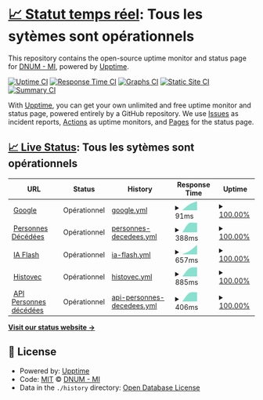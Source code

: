 # [📈 Statut temps réel](https://dnum-mi.github.io/stats-sites-api): <!--live status--> **Tous les sytèmes sont opérationnels**

This repository contains the open-source uptime monitor and status page for [DNUM - MI](https://www.interieur.gouv.fr), powered by [Upptime](https://github.com/upptime/upptime).

[![Uptime CI](https://github.com/dnum-mi/stats-sites-api/workflows/Uptime%20CI/badge.svg)](https://github.com/dnum-mi/stats-sites-api/actions?query=workflow%3A%22Uptime+CI%22)
[![Response Time CI](https://github.com/dnum-mi/stats-sites-api/workflows/Response%20Time%20CI/badge.svg)](https://github.com/dnum-mi/stats-sites-api/actions?query=workflow%3A%22Response+Time+CI%22)
[![Graphs CI](https://github.com/dnum-mi/stats-sites-api/workflows/Graphs%20CI/badge.svg)](https://github.com/dnum-mi/stats-sites-api/actions?query=workflow%3A%22Graphs+CI%22)
[![Static Site CI](https://github.com/dnum-mi/stats-sites-api/workflows/Static%20Site%20CI/badge.svg)](https://github.com/dnum-mi/stats-sites-api/actions?query=workflow%3A%22Static+Site+CI%22)
[![Summary CI](https://github.com/dnum-mi/stats-sites-api/workflows/Summary%20CI/badge.svg)](https://github.com/dnum-mi/stats-sites-api/actions?query=workflow%3A%22Summary+CI%22)

With [Upptime](https://upptime.js.org), you can get your own unlimited and free uptime monitor and status page, powered entirely by a GitHub repository. We use [Issues](https://github.com/dnum-mi/stats-sites-api/issues) as incident reports, [Actions](https://github.com/dnum-mi/stats-sites-api/actions) as uptime monitors, and [Pages](https://dnum-mi.github.io/stats-sites-api) for the status page.

## [📈 Live Status](https://demo.upptime.js.org): <!--live status--> **Tous les sytèmes sont opérationnels**

<!--start: status pages-->
<!-- This summary is generated by Upptime (https://github.com/upptime/upptime) -->
<!-- Do not edit this manually, your changes will be overwritten -->
<!-- prettier-ignore -->
| URL | Status | History | Response Time | Uptime |
| --- | ------ | ------- | ------------- | ------ |
| <img alt="" src="https://favicons.githubusercontent.com/www.google.com" height="13"> [Google](https://www.google.com) | Opérationnel | [google.yml](https://github.com/dnum-mi/stats-sites-api/commits/HEAD/history/google.yml) | <details><summary><img alt="Response time graph" src="./graphs/google/response-time-week.png" height="20"> 91ms</summary><br><a href="https://dnum-mi.github.io/stats-sites-api/history/google"><img alt="Response time 91" src="https://img.shields.io/endpoint?url=https%3A%2F%2Fraw.githubusercontent.com%2Fdnum-mi%2Fstats-sites-api%2FHEAD%2Fapi%2Fgoogle%2Fresponse-time.json"></a><br><a href="https://dnum-mi.github.io/stats-sites-api/history/google"><img alt="24-hour response time 91" src="https://img.shields.io/endpoint?url=https%3A%2F%2Fraw.githubusercontent.com%2Fdnum-mi%2Fstats-sites-api%2FHEAD%2Fapi%2Fgoogle%2Fresponse-time-day.json"></a><br><a href="https://dnum-mi.github.io/stats-sites-api/history/google"><img alt="7-day response time 91" src="https://img.shields.io/endpoint?url=https%3A%2F%2Fraw.githubusercontent.com%2Fdnum-mi%2Fstats-sites-api%2FHEAD%2Fapi%2Fgoogle%2Fresponse-time-week.json"></a><br><a href="https://dnum-mi.github.io/stats-sites-api/history/google"><img alt="30-day response time 91" src="https://img.shields.io/endpoint?url=https%3A%2F%2Fraw.githubusercontent.com%2Fdnum-mi%2Fstats-sites-api%2FHEAD%2Fapi%2Fgoogle%2Fresponse-time-month.json"></a><br><a href="https://dnum-mi.github.io/stats-sites-api/history/google"><img alt="1-year response time 91" src="https://img.shields.io/endpoint?url=https%3A%2F%2Fraw.githubusercontent.com%2Fdnum-mi%2Fstats-sites-api%2FHEAD%2Fapi%2Fgoogle%2Fresponse-time-year.json"></a></details> | <details><summary><a href="https://dnum-mi.github.io/stats-sites-api/history/google">100.00%</a></summary><a href="https://dnum-mi.github.io/stats-sites-api/history/google"><img alt="All-time uptime 100.00%" src="https://img.shields.io/endpoint?url=https%3A%2F%2Fraw.githubusercontent.com%2Fdnum-mi%2Fstats-sites-api%2FHEAD%2Fapi%2Fgoogle%2Fuptime.json"></a><br><a href="https://dnum-mi.github.io/stats-sites-api/history/google"><img alt="24-hour uptime 100.00%" src="https://img.shields.io/endpoint?url=https%3A%2F%2Fraw.githubusercontent.com%2Fdnum-mi%2Fstats-sites-api%2FHEAD%2Fapi%2Fgoogle%2Fuptime-day.json"></a><br><a href="https://dnum-mi.github.io/stats-sites-api/history/google"><img alt="7-day uptime 100.00%" src="https://img.shields.io/endpoint?url=https%3A%2F%2Fraw.githubusercontent.com%2Fdnum-mi%2Fstats-sites-api%2FHEAD%2Fapi%2Fgoogle%2Fuptime-week.json"></a><br><a href="https://dnum-mi.github.io/stats-sites-api/history/google"><img alt="30-day uptime 100.00%" src="https://img.shields.io/endpoint?url=https%3A%2F%2Fraw.githubusercontent.com%2Fdnum-mi%2Fstats-sites-api%2FHEAD%2Fapi%2Fgoogle%2Fuptime-month.json"></a><br><a href="https://dnum-mi.github.io/stats-sites-api/history/google"><img alt="1-year uptime 100.00%" src="https://img.shields.io/endpoint?url=https%3A%2F%2Fraw.githubusercontent.com%2Fdnum-mi%2Fstats-sites-api%2FHEAD%2Fapi%2Fgoogle%2Fuptime-year.json"></a></details>
| <img alt="" src="https://avatars.githubusercontent.com/u/32673019?s=200&v=4" height="13"> [Personnes Décédées](https://deces.matchid.io/search?q=pompidou+georges) | Opérationnel | [personnes-decedees.yml](https://github.com/dnum-mi/stats-sites-api/commits/HEAD/history/personnes-decedees.yml) | <details><summary><img alt="Response time graph" src="./graphs/personnes-decedees/response-time-week.png" height="20"> 388ms</summary><br><a href="https://dnum-mi.github.io/stats-sites-api/history/personnes-decedees"><img alt="Response time 388" src="https://img.shields.io/endpoint?url=https%3A%2F%2Fraw.githubusercontent.com%2Fdnum-mi%2Fstats-sites-api%2FHEAD%2Fapi%2Fpersonnes-decedees%2Fresponse-time.json"></a><br><a href="https://dnum-mi.github.io/stats-sites-api/history/personnes-decedees"><img alt="24-hour response time 388" src="https://img.shields.io/endpoint?url=https%3A%2F%2Fraw.githubusercontent.com%2Fdnum-mi%2Fstats-sites-api%2FHEAD%2Fapi%2Fpersonnes-decedees%2Fresponse-time-day.json"></a><br><a href="https://dnum-mi.github.io/stats-sites-api/history/personnes-decedees"><img alt="7-day response time 388" src="https://img.shields.io/endpoint?url=https%3A%2F%2Fraw.githubusercontent.com%2Fdnum-mi%2Fstats-sites-api%2FHEAD%2Fapi%2Fpersonnes-decedees%2Fresponse-time-week.json"></a><br><a href="https://dnum-mi.github.io/stats-sites-api/history/personnes-decedees"><img alt="30-day response time 388" src="https://img.shields.io/endpoint?url=https%3A%2F%2Fraw.githubusercontent.com%2Fdnum-mi%2Fstats-sites-api%2FHEAD%2Fapi%2Fpersonnes-decedees%2Fresponse-time-month.json"></a><br><a href="https://dnum-mi.github.io/stats-sites-api/history/personnes-decedees"><img alt="1-year response time 388" src="https://img.shields.io/endpoint?url=https%3A%2F%2Fraw.githubusercontent.com%2Fdnum-mi%2Fstats-sites-api%2FHEAD%2Fapi%2Fpersonnes-decedees%2Fresponse-time-year.json"></a></details> | <details><summary><a href="https://dnum-mi.github.io/stats-sites-api/history/personnes-decedees">100.00%</a></summary><a href="https://dnum-mi.github.io/stats-sites-api/history/personnes-decedees"><img alt="All-time uptime 100.00%" src="https://img.shields.io/endpoint?url=https%3A%2F%2Fraw.githubusercontent.com%2Fdnum-mi%2Fstats-sites-api%2FHEAD%2Fapi%2Fpersonnes-decedees%2Fuptime.json"></a><br><a href="https://dnum-mi.github.io/stats-sites-api/history/personnes-decedees"><img alt="24-hour uptime 100.00%" src="https://img.shields.io/endpoint?url=https%3A%2F%2Fraw.githubusercontent.com%2Fdnum-mi%2Fstats-sites-api%2FHEAD%2Fapi%2Fpersonnes-decedees%2Fuptime-day.json"></a><br><a href="https://dnum-mi.github.io/stats-sites-api/history/personnes-decedees"><img alt="7-day uptime 100.00%" src="https://img.shields.io/endpoint?url=https%3A%2F%2Fraw.githubusercontent.com%2Fdnum-mi%2Fstats-sites-api%2FHEAD%2Fapi%2Fpersonnes-decedees%2Fuptime-week.json"></a><br><a href="https://dnum-mi.github.io/stats-sites-api/history/personnes-decedees"><img alt="30-day uptime 100.00%" src="https://img.shields.io/endpoint?url=https%3A%2F%2Fraw.githubusercontent.com%2Fdnum-mi%2Fstats-sites-api%2FHEAD%2Fapi%2Fpersonnes-decedees%2Fuptime-month.json"></a><br><a href="https://dnum-mi.github.io/stats-sites-api/history/personnes-decedees"><img alt="1-year uptime 100.00%" src="https://img.shields.io/endpoint?url=https%3A%2F%2Fraw.githubusercontent.com%2Fdnum-mi%2Fstats-sites-api%2FHEAD%2Fapi%2Fpersonnes-decedees%2Fuptime-year.json"></a></details>
| <img alt="" src="https://favicons.githubusercontent.com/iaflash.fr" height="13"> [IA Flash](https://iaflash.fr/) | Opérationnel | [ia-flash.yml](https://github.com/dnum-mi/stats-sites-api/commits/HEAD/history/ia-flash.yml) | <details><summary><img alt="Response time graph" src="./graphs/ia-flash/response-time-week.png" height="20"> 657ms</summary><br><a href="https://dnum-mi.github.io/stats-sites-api/history/ia-flash"><img alt="Response time 657" src="https://img.shields.io/endpoint?url=https%3A%2F%2Fraw.githubusercontent.com%2Fdnum-mi%2Fstats-sites-api%2FHEAD%2Fapi%2Fia-flash%2Fresponse-time.json"></a><br><a href="https://dnum-mi.github.io/stats-sites-api/history/ia-flash"><img alt="24-hour response time 657" src="https://img.shields.io/endpoint?url=https%3A%2F%2Fraw.githubusercontent.com%2Fdnum-mi%2Fstats-sites-api%2FHEAD%2Fapi%2Fia-flash%2Fresponse-time-day.json"></a><br><a href="https://dnum-mi.github.io/stats-sites-api/history/ia-flash"><img alt="7-day response time 657" src="https://img.shields.io/endpoint?url=https%3A%2F%2Fraw.githubusercontent.com%2Fdnum-mi%2Fstats-sites-api%2FHEAD%2Fapi%2Fia-flash%2Fresponse-time-week.json"></a><br><a href="https://dnum-mi.github.io/stats-sites-api/history/ia-flash"><img alt="30-day response time 657" src="https://img.shields.io/endpoint?url=https%3A%2F%2Fraw.githubusercontent.com%2Fdnum-mi%2Fstats-sites-api%2FHEAD%2Fapi%2Fia-flash%2Fresponse-time-month.json"></a><br><a href="https://dnum-mi.github.io/stats-sites-api/history/ia-flash"><img alt="1-year response time 657" src="https://img.shields.io/endpoint?url=https%3A%2F%2Fraw.githubusercontent.com%2Fdnum-mi%2Fstats-sites-api%2FHEAD%2Fapi%2Fia-flash%2Fresponse-time-year.json"></a></details> | <details><summary><a href="https://dnum-mi.github.io/stats-sites-api/history/ia-flash">100.00%</a></summary><a href="https://dnum-mi.github.io/stats-sites-api/history/ia-flash"><img alt="All-time uptime 100.00%" src="https://img.shields.io/endpoint?url=https%3A%2F%2Fraw.githubusercontent.com%2Fdnum-mi%2Fstats-sites-api%2FHEAD%2Fapi%2Fia-flash%2Fuptime.json"></a><br><a href="https://dnum-mi.github.io/stats-sites-api/history/ia-flash"><img alt="24-hour uptime 100.00%" src="https://img.shields.io/endpoint?url=https%3A%2F%2Fraw.githubusercontent.com%2Fdnum-mi%2Fstats-sites-api%2FHEAD%2Fapi%2Fia-flash%2Fuptime-day.json"></a><br><a href="https://dnum-mi.github.io/stats-sites-api/history/ia-flash"><img alt="7-day uptime 100.00%" src="https://img.shields.io/endpoint?url=https%3A%2F%2Fraw.githubusercontent.com%2Fdnum-mi%2Fstats-sites-api%2FHEAD%2Fapi%2Fia-flash%2Fuptime-week.json"></a><br><a href="https://dnum-mi.github.io/stats-sites-api/history/ia-flash"><img alt="30-day uptime 100.00%" src="https://img.shields.io/endpoint?url=https%3A%2F%2Fraw.githubusercontent.com%2Fdnum-mi%2Fstats-sites-api%2FHEAD%2Fapi%2Fia-flash%2Fuptime-month.json"></a><br><a href="https://dnum-mi.github.io/stats-sites-api/history/ia-flash"><img alt="1-year uptime 100.00%" src="https://img.shields.io/endpoint?url=https%3A%2F%2Fraw.githubusercontent.com%2Fdnum-mi%2Fstats-sites-api%2FHEAD%2Fapi%2Fia-flash%2Fuptime-year.json"></a></details>
| <img alt="" src="https://favicons.githubusercontent.com/histovec.interieur.gouv.fr" height="13"> [Histovec](https://histovec.interieur.gouv.fr/histovec) | Opérationnel | [histovec.yml](https://github.com/dnum-mi/stats-sites-api/commits/HEAD/history/histovec.yml) | <details><summary><img alt="Response time graph" src="./graphs/histovec/response-time-week.png" height="20"> 885ms</summary><br><a href="https://dnum-mi.github.io/stats-sites-api/history/histovec"><img alt="Response time 885" src="https://img.shields.io/endpoint?url=https%3A%2F%2Fraw.githubusercontent.com%2Fdnum-mi%2Fstats-sites-api%2FHEAD%2Fapi%2Fhistovec%2Fresponse-time.json"></a><br><a href="https://dnum-mi.github.io/stats-sites-api/history/histovec"><img alt="24-hour response time 885" src="https://img.shields.io/endpoint?url=https%3A%2F%2Fraw.githubusercontent.com%2Fdnum-mi%2Fstats-sites-api%2FHEAD%2Fapi%2Fhistovec%2Fresponse-time-day.json"></a><br><a href="https://dnum-mi.github.io/stats-sites-api/history/histovec"><img alt="7-day response time 885" src="https://img.shields.io/endpoint?url=https%3A%2F%2Fraw.githubusercontent.com%2Fdnum-mi%2Fstats-sites-api%2FHEAD%2Fapi%2Fhistovec%2Fresponse-time-week.json"></a><br><a href="https://dnum-mi.github.io/stats-sites-api/history/histovec"><img alt="30-day response time 885" src="https://img.shields.io/endpoint?url=https%3A%2F%2Fraw.githubusercontent.com%2Fdnum-mi%2Fstats-sites-api%2FHEAD%2Fapi%2Fhistovec%2Fresponse-time-month.json"></a><br><a href="https://dnum-mi.github.io/stats-sites-api/history/histovec"><img alt="1-year response time 885" src="https://img.shields.io/endpoint?url=https%3A%2F%2Fraw.githubusercontent.com%2Fdnum-mi%2Fstats-sites-api%2FHEAD%2Fapi%2Fhistovec%2Fresponse-time-year.json"></a></details> | <details><summary><a href="https://dnum-mi.github.io/stats-sites-api/history/histovec">100.00%</a></summary><a href="https://dnum-mi.github.io/stats-sites-api/history/histovec"><img alt="All-time uptime 100.00%" src="https://img.shields.io/endpoint?url=https%3A%2F%2Fraw.githubusercontent.com%2Fdnum-mi%2Fstats-sites-api%2FHEAD%2Fapi%2Fhistovec%2Fuptime.json"></a><br><a href="https://dnum-mi.github.io/stats-sites-api/history/histovec"><img alt="24-hour uptime 100.00%" src="https://img.shields.io/endpoint?url=https%3A%2F%2Fraw.githubusercontent.com%2Fdnum-mi%2Fstats-sites-api%2FHEAD%2Fapi%2Fhistovec%2Fuptime-day.json"></a><br><a href="https://dnum-mi.github.io/stats-sites-api/history/histovec"><img alt="7-day uptime 100.00%" src="https://img.shields.io/endpoint?url=https%3A%2F%2Fraw.githubusercontent.com%2Fdnum-mi%2Fstats-sites-api%2FHEAD%2Fapi%2Fhistovec%2Fuptime-week.json"></a><br><a href="https://dnum-mi.github.io/stats-sites-api/history/histovec"><img alt="30-day uptime 100.00%" src="https://img.shields.io/endpoint?url=https%3A%2F%2Fraw.githubusercontent.com%2Fdnum-mi%2Fstats-sites-api%2FHEAD%2Fapi%2Fhistovec%2Fuptime-month.json"></a><br><a href="https://dnum-mi.github.io/stats-sites-api/history/histovec"><img alt="1-year uptime 100.00%" src="https://img.shields.io/endpoint?url=https%3A%2F%2Fraw.githubusercontent.com%2Fdnum-mi%2Fstats-sites-api%2FHEAD%2Fapi%2Fhistovec%2Fuptime-year.json"></a></details>
| <img alt="" src="https://avatars.githubusercontent.com/u/32673019?s=200&v=4" height="13"> [API Personnes décédées](https://deces.matchid.io/deces/api/v1/search?q=pompidou%20georges&fuzzy=false) | Opérationnel | [api-personnes-decedees.yml](https://github.com/dnum-mi/stats-sites-api/commits/HEAD/history/api-personnes-decedees.yml) | <details><summary><img alt="Response time graph" src="./graphs/api-personnes-decedees/response-time-week.png" height="20"> 406ms</summary><br><a href="https://dnum-mi.github.io/stats-sites-api/history/api-personnes-decedees"><img alt="Response time 406" src="https://img.shields.io/endpoint?url=https%3A%2F%2Fraw.githubusercontent.com%2Fdnum-mi%2Fstats-sites-api%2FHEAD%2Fapi%2Fapi-personnes-decedees%2Fresponse-time.json"></a><br><a href="https://dnum-mi.github.io/stats-sites-api/history/api-personnes-decedees"><img alt="24-hour response time 406" src="https://img.shields.io/endpoint?url=https%3A%2F%2Fraw.githubusercontent.com%2Fdnum-mi%2Fstats-sites-api%2FHEAD%2Fapi%2Fapi-personnes-decedees%2Fresponse-time-day.json"></a><br><a href="https://dnum-mi.github.io/stats-sites-api/history/api-personnes-decedees"><img alt="7-day response time 406" src="https://img.shields.io/endpoint?url=https%3A%2F%2Fraw.githubusercontent.com%2Fdnum-mi%2Fstats-sites-api%2FHEAD%2Fapi%2Fapi-personnes-decedees%2Fresponse-time-week.json"></a><br><a href="https://dnum-mi.github.io/stats-sites-api/history/api-personnes-decedees"><img alt="30-day response time 406" src="https://img.shields.io/endpoint?url=https%3A%2F%2Fraw.githubusercontent.com%2Fdnum-mi%2Fstats-sites-api%2FHEAD%2Fapi%2Fapi-personnes-decedees%2Fresponse-time-month.json"></a><br><a href="https://dnum-mi.github.io/stats-sites-api/history/api-personnes-decedees"><img alt="1-year response time 406" src="https://img.shields.io/endpoint?url=https%3A%2F%2Fraw.githubusercontent.com%2Fdnum-mi%2Fstats-sites-api%2FHEAD%2Fapi%2Fapi-personnes-decedees%2Fresponse-time-year.json"></a></details> | <details><summary><a href="https://dnum-mi.github.io/stats-sites-api/history/api-personnes-decedees">100.00%</a></summary><a href="https://dnum-mi.github.io/stats-sites-api/history/api-personnes-decedees"><img alt="All-time uptime 100.00%" src="https://img.shields.io/endpoint?url=https%3A%2F%2Fraw.githubusercontent.com%2Fdnum-mi%2Fstats-sites-api%2FHEAD%2Fapi%2Fapi-personnes-decedees%2Fuptime.json"></a><br><a href="https://dnum-mi.github.io/stats-sites-api/history/api-personnes-decedees"><img alt="24-hour uptime 100.00%" src="https://img.shields.io/endpoint?url=https%3A%2F%2Fraw.githubusercontent.com%2Fdnum-mi%2Fstats-sites-api%2FHEAD%2Fapi%2Fapi-personnes-decedees%2Fuptime-day.json"></a><br><a href="https://dnum-mi.github.io/stats-sites-api/history/api-personnes-decedees"><img alt="7-day uptime 100.00%" src="https://img.shields.io/endpoint?url=https%3A%2F%2Fraw.githubusercontent.com%2Fdnum-mi%2Fstats-sites-api%2FHEAD%2Fapi%2Fapi-personnes-decedees%2Fuptime-week.json"></a><br><a href="https://dnum-mi.github.io/stats-sites-api/history/api-personnes-decedees"><img alt="30-day uptime 100.00%" src="https://img.shields.io/endpoint?url=https%3A%2F%2Fraw.githubusercontent.com%2Fdnum-mi%2Fstats-sites-api%2FHEAD%2Fapi%2Fapi-personnes-decedees%2Fuptime-month.json"></a><br><a href="https://dnum-mi.github.io/stats-sites-api/history/api-personnes-decedees"><img alt="1-year uptime 100.00%" src="https://img.shields.io/endpoint?url=https%3A%2F%2Fraw.githubusercontent.com%2Fdnum-mi%2Fstats-sites-api%2FHEAD%2Fapi%2Fapi-personnes-decedees%2Fuptime-year.json"></a></details>

<!--end: status pages-->

[**Visit our status website →**](https://dnum-mi.github.io/stats-sites-api)

## 📄 License

- Powered by: [Upptime](https://github.com/upptime/upptime)
- Code: [MIT](./LICENSE) © [DNUM - MI](https://www.interieur.gouv.fr)
- Data in the `./history` directory: [Open Database License](https://opendatacommons.org/licenses/odbl/1-0/)
